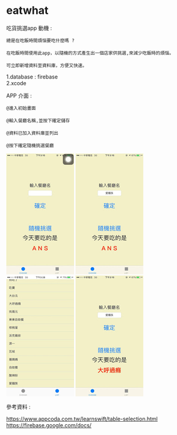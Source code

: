 # eatwhat
吃貨挑選app
動機 : 

    總是在吃飯時間煩惱要吃什麼嗎 ?  

    在吃飯時間使用此app，以隨機的方式產生出一個店家供挑選,來減少吃飯時的煩惱。  

    可立即新增資料至資料庫，方便又快速。  
1.database : firebase  
2.xcode  

APP 介面 :  

    @進入初始畫面  

    @輸入餐廳名稱,並按下確定儲存    

    @資料已加入資料庫並列出  
    
    @按下確定隨機挑選餐廳  
![image](https://github.com/apathy72115/eatwhat/blob/master/1.jpg)
![image](https://github.com/apathy72115/eatwhat/blob/master/2.jpg)
![image](https://github.com/apathy72115/eatwhat/blob/master/3.jpg)
![image](https://github.com/apathy72115/eatwhat/blob/master/4.jpg)






參考資料 :

https://www.appcoda.com.tw/learnswift/table-selection.html  
https://firebase.google.com/docs/  

